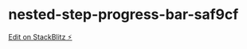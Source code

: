 # nested-step-progress-bar-saf9cf

[Edit on StackBlitz ⚡️](https://stackblitz.com/edit/nested-step-progress-bar-3draa6)